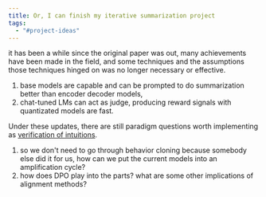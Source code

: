 ```yaml
---
title: Or, I can finish my iterative summarization project
tags:
  - "#project-ideas"
---
```



it has been a while since the original paper was out, many achievements have been made in the field, and some techniques and the assumptions those techniques hinged on was no longer necessary or effective.
1. base models are capable and can be prompted to do summarization better than encoder decoder models,
2. chat-tuned LMs can act as judge, producing reward signals with quantizated models are fast.

Under these updates, there are still paradigm questions worth implementing as [verification of intuitions](/content/writings/intuitions.md).
1. so we don't need to go through behavior cloning because somebody else did it for us, how can we put the current models into an amplification cycle?
2. how does DPO play into the parts? what are some other implications of alignment methods?
